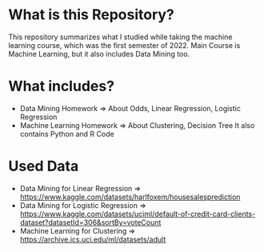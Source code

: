 # What is this Repository?
This repository summarizes what I studied while taking the machine learning course, which was the first semester of 2022. Main Course is Machine Learning, but it also includes Data Mining too. 
# What includes?
+ Data Mining Homework => About Odds, Linear Regression, Logistic Regression
+ Machine Learning Homework => About Clustering, Decision Tree
It also contains Python and R Code
# Used Data
+ Data Mining for Linear Regression => https://www.kaggle.com/datasets/harlfoxem/housesalesprediction
+ Data Mining for Logistic Regression => https://www.kaggle.com/datasets/uciml/default-of-credit-card-clients-dataset?datasetId=306&sortBy=voteCount
+ Machine Learning for Clustering => https://archive.ics.uci.edu/ml/datasets/adult
